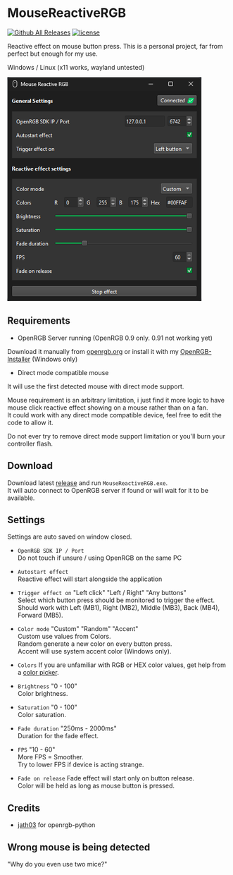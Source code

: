# MouseReactiveRGB

[![Github All Releases](https://img.shields.io/github/downloads/odizinne/MouseReactiveRGB/total.svg)]()
[![license](https://img.shields.io/github/license/odizinne/MouseReactiveRGB)]()

Reactive effect on mouse button press.
This is a personal project, far from perfect but enough for my use.

Windows / Linux (x11 works, wayland untested)

![image](assets/screenshot.png)

## Requirements

- OpenRGB Server running (OpenRGB 0.9 only. 0.91 not working yet)

Download it manually from [openrgb.org](https://openrgb.org/releases.html) or install it with my [OpenRGB-Installer](https://github.com/Odizinne/OpenRGB-Installer/releases/latest) (Windows only)
- Direct mode compatible mouse

It will use the first detected mouse with direct mode support.

Mouse requirement is an arbitrary limitation, i just find it more logic to have mouse click reactive effect showing on a mouse rather than on a fan.  
It could work with any direct mode compatible device, feel free to edit the code to allow it.

Do not ever try to remove direct mode support limitation or you'll burn your controller flash.

## Download

Download latest [release](https://github.com/Odizinne/MouseReactiveRGB/releases/latest) and run `MouseReactiveRGB.exe`.  
It will auto connect to OpenRGB server if found or will wait for it to be available.

## Settings

Settings are auto saved on window closed.

- `OpenRGB SDK IP / Port`  
Do not touch if unsure / using OpenRGB on the same PC

- `Autostart effect`  
Reactive effect will start alongside the application

- `Trigger effect on` "Left click" "Left / Right" "Any buttons"  
Select which button press should be monitored to trigger the effect.  
Should work with Left (MB1), Right (MB2), Middle (MB3), Back (MB4), Forward (MB5).

- `Color mode` "Custom" "Random" "Accent"  
Custom use values from Colors.  
Random generate a new color on every button press.  
Accent will use system accent color (Windows only).

- `Colors`
If you are unfamiliar with RGB or HEX color values, get help from a [color picker](https://www.google.com/search?q=color+picker&sca_upv=1).

- `Brightness` "0 - 100"  
Color brightness.

- `Saturation` "0 - 100"  
Color saturation.

- `Fade duration` "250ms - 2000ms"  
Duration for the fade effect.

- `FPS` "10 - 60"  
More FPS = Smoother.  
Try to lower FPS if device is acting strange.

- `Fade on release`
Fade effect will start only on button release.  
Color will be held as long as mouse button is pressed.

## Credits

- [jath03](https://github.com/jath03/openrgb-python) for openrgb-python

## Wrong mouse is being detected

"Why do you even use two mice?"

